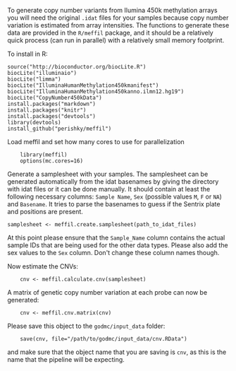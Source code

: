 To generate copy number variants from Ilumina 450k methylation arrays you will need the original `.idat` files for your samples because copy number variation is estimated from array intensities. The functions to generate these data are provided in the `R/meffil` package, and it should be a relatively quick process (can run in parallel) with a relatively small memory footprint.


To install in R:
```
source("http://bioconductor.org/biocLite.R")
biocLite("illuminaio")
biocLite("limma")
biocLite("IlluminaHumanMethylation450kmanifest")
biocLite("IlluminaHumanMethylation450kanno.ilmn12.hg19")
biocLite("CopyNumber450kData")
install.packages("markdown")
install.packages("knitr")
install.packages("devtools")
library(devtools)
install_github("perishky/meffil")
```
Load meffil and set how many cores to use for parallelization
```
    library(meffil)
    options(mc.cores=16)
```
Generate a samplesheet with your samples. The samplesheet can be generated automatically from the idat basenames by giving the directory with idat files or it can be done manually. It should contain at least the following necessary columns: `Sample Name`, `Sex` (possible values `M`, `F` or `NA`) and `Basename`. It tries to parse the basenames to guess if the Sentrix plate and positions are present. 

    samplesheet <- meffil.create.samplesheet(path_to_idat_files)

At this point please ensure that the `Sample_Name` column contains the actual sample IDs that are being used for the other data types. Please also add the sex values to the `Sex` column. Don't change these column names though.

Now estimate the CNVs:
```
    cnv <- meffil.calculate.cnv(samplesheet)    
```
A matrix of genetic copy number variation at each probe can now be generated:
```
    cnv <- meffil.cnv.matrix(cnv)
```
Please save this object to the `godmc/input_data` folder:
```
    save(cnv, file="/path/to/godmc/input_data/cnv.RData")
```
and make sure that the object name that you are saving is `cnv`, as this is the name that the pipeline will be expecting.